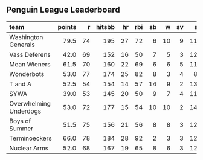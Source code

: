 ## Penguin League Leaderboard




|team                   | points|  r| hitsbb| hr| rbi| sb|  w| sv|  so|      era|      whip|
|:----------------------|------:|--:|------:|--:|---:|--:|--:|--:|---:|--------:|---------:|
|Washington Generals    |   79.5| 74|    195| 27|  72|  6| 10|  9| 114| 2.144118| 0.8647059|
|Vass Deferens          |   42.0| 69|    152| 16|  50|  7|  5|  3| 121| 3.525000| 1.0916667|
|Mean Wieners           |   61.5| 70|    160| 22|  69|  6|  6|  5| 114| 2.827703| 0.9831081|
|Wonderbots             |   53.0| 77|    174| 25|  82|  8|  3|  4|  89| 4.392857| 1.3928571|
|T and A                |   52.5| 54|    154| 14|  57| 14|  9|  2| 134| 3.634615| 1.1826923|
|SYWA                   |   39.0| 53|    145| 20|  50|  9|  7|  4| 110| 4.544555| 1.2079208|
|Overwhelming Underdogs |   53.0| 72|    177| 15|  54| 10| 10|  2| 143| 4.642857| 1.2857143|
|Boys of Summer         |   51.5| 75|    156| 21|  56|  8|  8|  3| 123| 4.098214| 1.2946429|
|Terminoeckers          |   66.0| 78|    184| 28|  92|  2|  3|  3| 127| 3.300940| 1.2413793|
|Nuclear Arms           |   52.0| 68|    167| 19|  65|  8|  6|  3| 124| 3.783440| 1.1942675|

